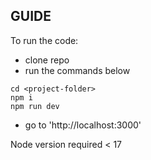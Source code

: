 ## GUIDE

To run the code:
- clone repo
- run the commands below
```
cd <project-folder>
npm i
npm run dev
```
- go to 'http://localhost:3000'

Node version required < 17
